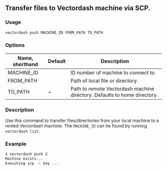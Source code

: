 ## Transfer files to Vectordash machine via SCP.

### Usage
```bash
vectordash push MACHINE_ID FROM_PATH TO_PATH
```

### Options
| Name, shorthand | Default | Description |
| --------------- | ------- | ----------- |
| MACHINE_ID |      | ID number of machine to connect to. |
| FROM_PATH |      | Path of local file or directory. |
| TO_PATH | ~ | Path to remote Vectordash machine directory. Defaults to home directory. |

### Description
Use this command to transfer files/directories from your local machine to a rented Vectordash machine. The `MACHINE_ID` can be found by running `vectordash list`. 


### Example
```bash
$ vectordash push 2 
Machine exists...
Executing scp -i key ...
```
